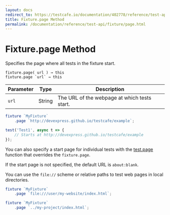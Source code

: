 ```yaml
---
layout: docs
redirect_to: https://testcafe.io/documentation/402778/reference/test-api/fixture/page
title: Fixture.page Method
permalink: /documentation/reference/test-api/fixture/page.html
---
```

# Fixture.page Method

Specifies the page where all tests in the fixture start.

```text
fixture.page( url ) → this
fixture.page `url` → this
```

Parameter | Type   | Description
--------- | ------ | ------------------------------------------------
`url`     | String | The URL of the webpage at which tests start.

```js
fixture `MyFixture`
    .page `http://devexpress.github.io/testcafe/example`;

test('Test1', async t => {
    // Starts at http://devexpress.github.io/testcafe/example
});
```

You can also specify a start page for individual tests with the [test.page](../test/page.md) function that overrides the `fixture.page`.

If the start page is not specified, the default URL is `about:blank`.

You can use the `file://` scheme or relative paths to test web pages in local directories.

```js
fixture `MyFixture`
    .page `file:///user/my-website/index.html`;
```

```js
fixture `MyFixture`
    .page `../my-project/index.html`;
```

